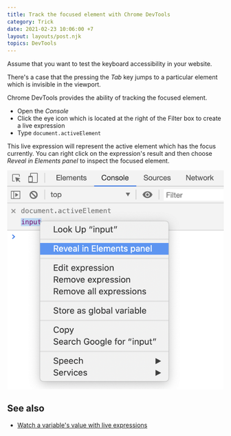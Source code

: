 ```yaml
---
title: Track the focused element with Chrome DevTools
category: Trick
date: 2021-02-23 10:06:00 +7
layout: layouts/post.njk
topics: DevTools
---
```


Assume that you want to test the keyboard accessibility in your website.

There's a case that the pressing the _Tab_ key jumps to a particular element which is invisible in the viewport.

Chrome DevTools provides the ability of tracking the focused element.

-   Open the _Console_
-   Click the eye icon which is located at the right of the Filter box to create a live expression
-   Type `document.activeElement`

This live expression will represent the active element which has the focus currently. You can right click on the expression's result and then choose _Reveal in Elements panel_ to inspect the focused element.

![Track the focused element](/img/track-focused-element.png)

## See also

-   [Watch a variable's value with live expressions](/watch-a-variable-value-with-live-expressions)
